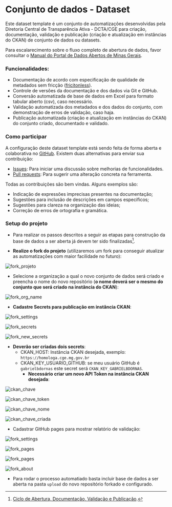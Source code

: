 # Conjunto de dados - Dataset

Este dataset template é um conjunto de automatizações desenvolvidas pela Diretoria Central de Transparência Ativa - DCTA/CGE para criação, documentação, validação e publicação (criação e atualização em instâncias do CKAN) de conjunto de dados ou datasets.

Para escalarecimento sobre o fluxo completo de abertura de dados, favor consultar o [Manual do Portal de Dados Abertos de Minas Gerais](https://transparencia-mg.github.io/manual-dados-mg).

### Funcionalidades:

- Documentação de acordo com especificação de qualidade de metadados sem fricção ([fricitonless](https://specs.frictionlessdata.io/#overview)).
- Controle de versões da documentação e dos dados via Git e GitHub.
- Conversão automatizada de base de dados em Excel para formato tabular aberto (csv), caso necessário.
- Validação automatizada dos metadados e dos dados do conjunto, com demonstração de erros de validação, caso haja.
- Publicação automatizada (criação e atualização em instâncias do CKAN) do conjunto criado, documentado e validado.

### Como participar

A configuração deste dataset template está sendo feita de forma aberta e colaborativa no [GitHub](https://github.com/transparencia-mg/new-dataset-template).
Existem duas alternativas para enviar sua contribuição:

- [Issues](https://github.com/transparencia-mg/new-dataset-template/issues): Para iniciar uma discussão sobre melhorias de funcionalidades.
- [Pull requests](https://github.com/transparencia-mg/new-dataset-template/pulls): Para sugerir uma alteração concreta na ferramenta.

Todas as contribuições são bem vindas. Alguns exemplos são:

* Indicação de expressões imprecisas presentes na documentação;
* Sugestões para inclusão de descrições em campos específicos;
* Sugestões para clareza na organização das ideias;
* Correção de erros de ortografia e gramática.

### Setup do projeto

- Para realizar os passos descritos a seguir as etapas para construção da base de dados a ser aberta já devem ter sido finalizadas[^1].

- **Realize o fork do projeto** (utilizaremos um fork para conseguir atualizar as automatizações com maior facilidade no futuro):

![fork_projeto](https://imgur.com/uOZlh8a.png)

- Selecione a organização a qual o novo conjunto de dados será criado e preencha o nome do novo repositório (**o nome deverá ser o mesmo do conjunto que será criado na instância do CKAN**):

![fork_org_name](https://imgur.com/bqSjsyQ.png)

- **Cadastre Secrets para publicação em instância CKAN**:

![fork_settings](https://imgur.com/I3OFQwu.png)

![fork_secrets](https://imgur.com/aan0HNd.png)

![fork_new_secrets](https://imgur.com/Xg2TLCd.png)

- **Deverão ser criadas dois secrets**:
    - CKAN_HOST: Instância CKAN desejada, exemplo: `https://homologa.cge.mg.gov.br`
    - CKAN_KEY_USUARIO_GITHUB: se meu usuário GitHub é `gabrielbdornas` este secret será `CKAN_KEY_GABRIELBDORNAS`.
        - **Necessário criar um novo API Token na instância CKAN desejada**:

![ckan_chave](https://imgur.com/Dr1VxG8.png)

![ckan_chave_token](https://imgur.com/TpUQoLM.png)

![ckan_chave_nome](https://imgur.com/AwD8hgc.png)

![ckan_chave_criada](https://imgur.com/4qgD7HS.png)

- Cadastrar GitHub pages para mostrar relatório de validação:

![fork_settings](https://imgur.com/I3OFQwu.png)

![fork_pages](https://imgur.com/QMSmQ78.png)

![fork_pages](https://imgur.com/dHStfzi.png)

![fork_about](https://imgur.com/dHStfzi.png)

- Para rodar o processo automatiado basta incluir base de dados a ser aberta na pasta `upload` do novo repositório forkado e configurado.

[^1]: [Ciclo de Abertura, Documentação, Validação e Publicação](https://transparencia-mg.github.io/manual-dados-mg/0.1/2.%20Ciclo%20de%20publica%C3%A7%C3%A3o%20de%20dados/006_etapas_abertura/).
